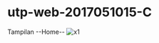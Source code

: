 # utp-web-2017051015-C


Tampilan
--Home--
![x1](https://user-images.githubusercontent.com/83525234/182636209-70cb9cae-1f7b-49f5-89c9-896750b08562.PNG)
